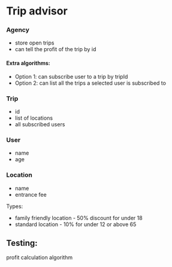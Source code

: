 
# Trip advisor
### Agency
- store open trips
- can tell the profit of the trip by id
#### Extra algorithms:
- Option 1: can subscribe user to a trip by tripId
- Option 2: can list all the trips a selected user is subscribed to
### Trip
- id
- list of locations
- all subscribed users
### User
- name
- age
### Location
- name
- entrance fee

Types:
- family friendly location - 50% discount for under 18
- standard location - 10% for under 12 or above 65
## Testing:
profit calculation algorithm